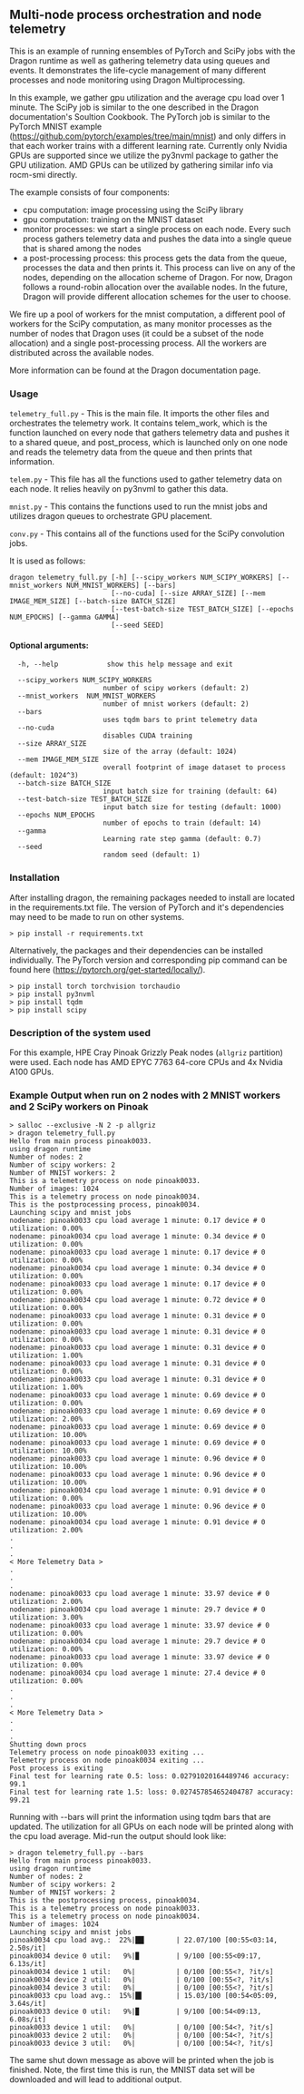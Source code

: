 ## Multi-node process orchestration and node telemetry

This is an example of running ensembles of PyTorch and SciPy jobs with the Dragon runtime as well as gathering telemetry data using queues and events. It demonstrates the life-cycle management of many different processes and node monitoring using Dragon Multiprocessing.

In this example, we gather gpu utilization and the average cpu load over 1 minute. The SciPy job is similar to the one described in the Dragon documentation's Soultion Cookbook. The PyTorch job is similar to the PyTorch MNIST example (https://github.com/pytorch/examples/tree/main/mnist) and only differs in that each worker trains with a different learning rate. Currently only Nvidia GPUs are supported since we utilize the py3nvml package to gather the GPU utilization. AMD GPUs can be utilized by gathering similar info via rocm-smi directly.

The example consists of four components: 
- cpu computation: image processing using the SciPy library
- gpu computation: training on the MNIST dataset
- monitor processes: we start a single process on each node. Every such process gathers telemetry data and pushes the data into a single queue that is shared among the nodes
- a post-processing process: this process gets the data from the queue, processes the data and then prints it. This process can live on any of the nodes, depending on the allocation scheme of Dragon. For now, Dragon follows a round-robin allocation over the available nodes. In the future, Dragon will provide different allocation schemes for the user to choose.

We fire up a pool of workers for the mnist computation, a different pool of workers for the SciPy computation, as many monitor processes as the number of nodes that Dragon uses (it could be a subset of the node allocation) and a single post-processing process. All the workers are distributed across the available nodes. 


More information can be found at the Dragon documentation page.

### Usage

`telemetry_full.py` - This is the main file. It imports the other files and orchestrates the telemetry work. It contains telem_work, which is the function launched on every node that gathers telemetry data and pushes it to a shared queue, and post_process, which is launched only on one node and reads the telemetry data from the queue and then prints that information.

`telem.py` - This file has all the functions used to gather telemetry data on each node. It relies heavily on py3nvml to gather this data. 

`mnist.py` - This contains the functions used to run the mnist jobs and utilizes dragon queues to orchestrate GPU placement. 

`conv.py` - This contains all of the functions used for the SciPy convolution jobs.

It is used as follows:


```
dragon telemetry_full.py [-h] [--scipy_workers NUM_SCIPY_WORKERS] [--mnist_workers NUM_MNIST_WORKERS] [--bars] 
                         [--no-cuda] [--size ARRAY_SIZE] [--mem IMAGE_MEM_SIZE] [--batch-size BATCH_SIZE]
                         [--test-batch-size TEST_BATCH_SIZE] [--epochs NUM_EPOCHS] [--gamma GAMMA] 
                         [--seed SEED] 
```

#### Optional arguments:

```
  -h, --help            show this help message and exit

  --scipy_workers NUM_SCIPY_WORKERS 
                       number of scipy workers (default: 2)
  --mnist_workers  NUM_MNIST_WORKERS
                       number of mnist workers (default: 2)
  --bars  
                       uses tqdm bars to print telemetry data 
  --no-cuda  
                       disables CUDA training 
  --size ARRAY_SIZE 
                       size of the array (default: 1024)
  --mem IMAGE_MEM_SIZE 
                       overall footprint of image dataset to process (default: 1024^3) 
  --batch-size BATCH_SIZE 
                       input batch size for training (default: 64) 
  --test-batch-size TEST_BATCH_SIZE 
                       input batch size for testing (default: 1000)  
  --epochs NUM_EPOCHS 
                       number of epochs to train (default: 14)  
  --gamma 
                       Learning rate step gamma (default: 0.7)  
  --seed 
                       random seed (default: 1)  
```

### Installation 

After installing dragon, the remaining packages needed to install are located in the requirements.txt file. The version of PyTorch and it's dependencies may need to be made to run on other systems.
```
> pip install -r requirements.txt
```

Alternatively, the packages and their dependencies can be installed individually. The PyTorch version and corresponding pip command can be found here (https://pytorch.org/get-started/locally/). 

```
> pip install torch torchvision torchaudio
> pip install py3nvml
> pip install tqdm
> pip install scipy  
```

### Description of the system used

For this example, HPE Cray Pinoak Grizzly Peak nodes (`allgriz` partition) were used. Each node has AMD EPYC 7763 64-core CPUs and 4x Nvidia A100 GPUs.

### Example Output when run on 2 nodes with 2 MNIST workers and 2 SciPy workers on Pinoak 

```
> salloc --exclusive -N 2 -p allgriz
> dragon telemetry_full.py 
Hello from main process pinoak0033.
using dragon runtime
Number of nodes: 2
Number of scipy workers: 2
Number of MNIST workers: 2
This is a telemetry process on node pinoak0033.
Number of images: 1024
This is a telemetry process on node pinoak0034.
This is the postprocessing process, pinoak0034.
Launching scipy and mnist jobs
nodename: pinoak0033 cpu load average 1 minute: 0.17 device # 0 utilization: 0.00%
nodename: pinoak0034 cpu load average 1 minute: 0.34 device # 0 utilization: 0.00%
nodename: pinoak0033 cpu load average 1 minute: 0.17 device # 0 utilization: 0.00%
nodename: pinoak0034 cpu load average 1 minute: 0.34 device # 0 utilization: 0.00%
nodename: pinoak0033 cpu load average 1 minute: 0.17 device # 0 utilization: 0.00%
nodename: pinoak0034 cpu load average 1 minute: 0.72 device # 0 utilization: 0.00%
nodename: pinoak0033 cpu load average 1 minute: 0.31 device # 0 utilization: 0.00%
nodename: pinoak0033 cpu load average 1 minute: 0.31 device # 0 utilization: 0.00%
nodename: pinoak0033 cpu load average 1 minute: 0.31 device # 0 utilization: 1.00%
nodename: pinoak0033 cpu load average 1 minute: 0.31 device # 0 utilization: 0.00%
nodename: pinoak0033 cpu load average 1 minute: 0.31 device # 0 utilization: 1.00%
nodename: pinoak0033 cpu load average 1 minute: 0.69 device # 0 utilization: 0.00%
nodename: pinoak0033 cpu load average 1 minute: 0.69 device # 0 utilization: 2.00%
nodename: pinoak0033 cpu load average 1 minute: 0.69 device # 0 utilization: 10.00%
nodename: pinoak0033 cpu load average 1 minute: 0.69 device # 0 utilization: 10.00%
nodename: pinoak0033 cpu load average 1 minute: 0.96 device # 0 utilization: 10.00%
nodename: pinoak0033 cpu load average 1 minute: 0.96 device # 0 utilization: 10.00%
nodename: pinoak0034 cpu load average 1 minute: 0.91 device # 0 utilization: 0.00%
nodename: pinoak0033 cpu load average 1 minute: 0.96 device # 0 utilization: 10.00%
nodename: pinoak0034 cpu load average 1 minute: 0.91 device # 0 utilization: 2.00%
.
.
.
< More Telemetry Data >
.
.
.
nodename: pinoak0033 cpu load average 1 minute: 33.97 device # 0 utilization: 2.00%
nodename: pinoak0034 cpu load average 1 minute: 29.7 device # 0 utilization: 3.00%
nodename: pinoak0033 cpu load average 1 minute: 33.97 device # 0 utilization: 0.00%
nodename: pinoak0034 cpu load average 1 minute: 29.7 device # 0 utilization: 0.00%
nodename: pinoak0033 cpu load average 1 minute: 33.97 device # 0 utilization: 0.00%
nodename: pinoak0034 cpu load average 1 minute: 27.4 device # 0 utilization: 0.00%
.
.
.
< More Telemetry Data >
.
.
.
Shutting down procs
Telemetry process on node pinoak0033 exiting ...
Telemetry process on node pinoak0034 exiting ...
Post process is exiting
Final test for learning rate 0.5: loss: 0.02791020164489746 accuracy: 99.1
Final test for learning rate 1.5: loss: 0.027457854652404787 accuracy: 99.21
```

Running with --bars will print the information using tqdm bars that are updated. The utilization for all GPUs on each node will be printed along with the cpu load average. Mid-run the output should look like: 
```
> dragon telemetry_full.py --bars
Hello from main process pinoak0033.
using dragon runtime
Number of nodes: 2
Number of scipy workers: 2
Number of MNIST workers: 2
This is the postprocessing process, pinoak0034.
This is a telemetry process on node pinoak0033.
This is a telemetry process on node pinoak0034.
Number of images: 1024
Launching scipy and mnist jobs
pinoak0034 cpu load avg.:  22%|██▏       | 22.07/100 [00:55<03:14,  2.50s/it]
pinoak0034 device 0 util:   9%|▉         | 9/100 [00:55<09:17,  6.13s/it]  
pinoak0034 device 1 util:   0%|          | 0/100 [00:55<?, ?it/s]
pinoak0034 device 2 util:   0%|          | 0/100 [00:55<?, ?it/s]
pinoak0034 device 3 util:   0%|          | 0/100 [00:55<?, ?it/s]
pinoak0033 cpu load avg.:  15%|█▌        | 15.03/100 [00:54<05:09,  3.64s/it]
pinoak0033 device 0 util:   9%|▉         | 9/100 [00:54<09:13,  6.08s/it] 
pinoak0033 device 1 util:   0%|          | 0/100 [00:54<?, ?it/s]
pinoak0033 device 2 util:   0%|          | 0/100 [00:54<?, ?it/s]
pinoak0033 device 3 util:   0%|          | 0/100 [00:54<?, ?it/s]

```
The same shut down message as above will be printed when the job is finished. Note, the first time this is run, the MNIST data set will be downloaded and will lead to additional output. 

